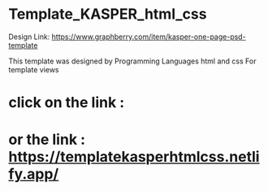 # Template_KASPER_html_css
Design Link: https://www.graphberry.com/item/kasper-one-page-psd-template

This template was designed by Programming Languages html and css For template views 

# click on the link :  

# or the link :  https://templatekasperhtmlcss.netlify.app/
